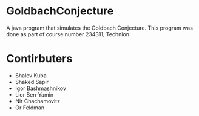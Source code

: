 # GoldbachConjecture
A java program that simulates the Goldbach Conjecture.
This program was done as part of course number 234311, Technion.

# Contirbuters
* Shalev Kuba
* Shaked Sapir
* Igor Bashmashnikov
* Lior Ben-Yamin
* Nir Chachamovitz
* Or Feldman
